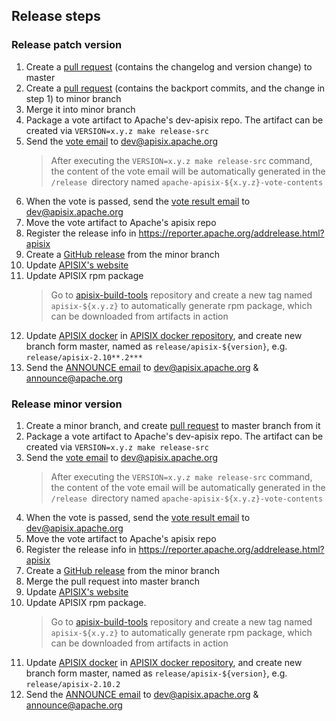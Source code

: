 <!--
#
# Licensed to the Apache Software Foundation (ASF) under one or more
# contributor license agreements.  See the NOTICE file distributed with
# this work for additional information regarding copyright ownership.
# The ASF licenses this file to You under the Apache License, Version 2.0
# (the "License"); you may not use this file except in compliance with
# the License.  You may obtain a copy of the License at
#
#     http://www.apache.org/licenses/LICENSE-2.0
#
# Unless required by applicable law or agreed to in writing, software
# distributed under the License is distributed on an "AS IS" BASIS,
# WITHOUT WARRANTIES OR CONDITIONS OF ANY KIND, either express or implied.
# See the License for the specific language governing permissions and
# limitations under the License.
#
-->

## Release steps

### Release patch version

1. Create a [pull request](https://github.com/apache/apisix/commit/d13e7f7f0b3f6001cb634598e533a23658927285) (contains the changelog and version change) to master
2. Create a [pull request](https://github.com/apache/apisix/commit/19587ed9f71dd20c5e8dbdc2f79c8f96296e73e3) (contains the backport commits, and the change in step 1) to minor branch
3. Merge it into minor branch
4. Package a vote artifact to Apache's dev-apisix repo. The artifact can be created
via `VERSION=x.y.z make release-src`
5. Send the [vote email](https://lists.apache.org/thread/vq4qtwqro5zowpdqhx51oznbjy87w9d0) to dev@apisix.apache.org
   > After executing the `VERSION=x.y.z make release-src` command, the content of the vote email will be automatically generated in the `/release `directory named `apache-apisix-${x.y.z}-vote-contents`
6. When the vote is passed, send the [vote result email](https://lists.apache.org/thread/k2frnvj4zj9oynsbr7h7nd6n6m3q5p89) to dev@apisix.apache.org
7. Move the vote artifact to Apache's apisix repo
8. Register the release info in https://reporter.apache.org/addrelease.html?apisix
9. Create a [GitHub release](https://github.com/apache/apisix/releases/tag/2.10.2) from the minor branch
10. Update [APISIX's website](https://github.com/apache/apisix-website/commit/f9104bdca50015722ab6e3714bbcd2d17e5c5bb3)
11. Update APISIX rpm package
    > Go to [apisix-build-tools](https://github.com/api7/apisix-build-tools) repository and create a new tag named `apisix-${x.y.z}` to automatically generate rpm package, which can be downloaded from artifacts in action
12. Update [APISIX docker](https://github.com/apache/apisix-docker/commit/829d45559c303bea7edde5bebe9fcf4938071601) in [APISIX docker repository](https://github.com/apache/apisix-docker), and create new branch form master, named as `release/apisix-${version}`, e.g. `release/apisix-2.10**.2***`
13. Send the [ANNOUNCE email](https://lists.apache.org/thread.html/ree7b06e6eac854fd42ba4f302079661a172f514a92aca2ef2f1aa7bb%40%3Cdev.apisix.apache.org%3E) to dev@apisix.apache.org & announce@apache.org

### Release minor version

1. Create a minor branch, and create [pull request](https://github.com/apache/apisix/commit/bc6ddf51f15e41fffea6c5bd7d01da9838142b66) to master branch from it
2. Package a vote artifact to Apache's dev-apisix repo. The artifact can be created
via `VERSION=x.y.z make release-src`
3. Send the [vote email](https://lists.apache.org/thread/q8zq276o20r5r9qjkg074nfzb77xwry9) to dev@apisix.apache.org
   > After executing the `VERSION=x.y.z make release-src` command, the content of the vote email will be automatically generated in the `/release `directory named `apache-apisix-${x.y.z}-vote-contents`
4. When the vote is passed, send the [vote result email](https://lists.apache.org/thread/p1m9s116rojlhb91g38cj8646393qkz7) to dev@apisix.apache.org
5. Move the vote artifact to Apache's apisix repo
6. Register the release info in https://reporter.apache.org/addrelease.html?apisix
7. Create a [GitHub release](https://github.com/apache/apisix/releases/tag/2.10.0) from the minor branch
8. Merge the pull request into master branch
9. Update [APISIX's website](https://github.com/apache/apisix-website/commit/7bf0ab5a1bbd795e6571c4bb89a6e646115e7ca3)
10. Update APISIX rpm package.
    > Go to [apisix-build-tools](https://github.com/api7/apisix-build-tools) repository and create a new tag named `apisix-${x.y.z}` to automatically generate rpm package, which can be downloaded from artifacts in action
11. Update [APISIX docker](https://github.com/apache/apisix-docker/commit/829d45559c303bea7edde5bebe9fcf4938071601) in [APISIX docker repository](https://github.com/apache/apisix-docker), and create new branch form master, named as `release/apisix-${version}`, e.g. `release/apisix-2.10.2`
12. Send the [ANNOUNCE email](https://lists.apache.org/thread/4s4msqwl1tq13p9dnv3hx7skbgpkozw1) to dev@apisix.apache.org & announce@apache.org
